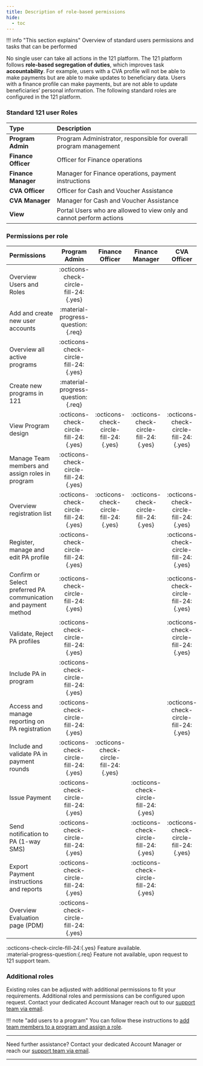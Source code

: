 ```yaml
---
title: Description of role-based permissions
hide:
  - toc
---
```


!!! info "This section explains"
    Overview of standard users permissions and tasks that can be performed

No single user can take all actions in the 121 platform. The 121 platform follows **role-based segregation of duties**, which improves task **accountability**. For example, users with a CVA profile will not be able to make payments but are able to make updates to beneficiary data. Users with a finance profile can make payments, but are not able to update beneficiaries’ personal information. The following standard roles are configured in the 121 platform.

### Standard 121 user Roles

| Type                | Description                                                          |
| :------------------ | :------------------------------------------------------------------- |
| **Program Admin**   | Program Administrator, responsible for overall program management    |
| **Finance Officer** | Officer for Finance operations                                       |
| **Finance Manager** | Manager for Finance operations, payment instructions                 |
| **CVA Officer**     | Officer for Cash and Voucher Assistance                              |
| **CVA Manager**     | Manager for Cash and Voucher Assistance                              |
| **View**            | Portal Users who are allowed to view only and cannot perform actions |

### Permissions per role

| Permissions                                                     |           **Program Admin**           |          **Finance Officer**          |          **Finance Manager**          |            **CVA Officer**            |            **CVA Manager**            |
| :-------------------------------------------------------------- | :-----------------------------------: | :-----------------------------------: | :-----------------------------------: | :-----------------------------------: | :-----------------------------------: |
| Overview Users and Roles                                        | :octicons-check-circle-fill-24:{.yes} |                                       |                                       |                                       |                                       |
| Add and create new user accounts                                |  :material-progress-question:{.req}   |                                       |                                       |                                       |                                       |
| Overview all active programs                                    | :octicons-check-circle-fill-24:{.yes} |                                       |                                       |                                       |                                       |
| Create new programs in 121                                      |  :material-progress-question:{.req}   |                                       |                                       |                                       |                                       |
| View Program design                                             | :octicons-check-circle-fill-24:{.yes} | :octicons-check-circle-fill-24:{.yes} | :octicons-check-circle-fill-24:{.yes} | :octicons-check-circle-fill-24:{.yes} | :octicons-check-circle-fill-24:{.yes} |
| Manage Team members and assign roles in program                 | :octicons-check-circle-fill-24:{.yes} |                                       |                                       |                                       | :octicons-check-circle-fill-24:{.yes} |
| Overview registration list                                      | :octicons-check-circle-fill-24:{.yes} | :octicons-check-circle-fill-24:{.yes} | :octicons-check-circle-fill-24:{.yes} | :octicons-check-circle-fill-24:{.yes} | :octicons-check-circle-fill-24:{.yes} |
| Register, manage and edit PA profile                            | :octicons-check-circle-fill-24:{.yes} |                                       |                                       | :octicons-check-circle-fill-24:{.yes} |                                       |
| Confirm or Select preferred PA communication and payment method | :octicons-check-circle-fill-24:{.yes} |                                       |                                       | :octicons-check-circle-fill-24:{.yes} |                                       |
| Validate, Reject PA profiles                                    | :octicons-check-circle-fill-24:{.yes} |                                       |                                       | :octicons-check-circle-fill-24:{.yes} | :octicons-check-circle-fill-24:{.yes} |
| Include PA in program                                           | :octicons-check-circle-fill-24:{.yes} |                                       |                                       |                                       | :octicons-check-circle-fill-24:{.yes} |
| Access and manage reporting on PA registration                  | :octicons-check-circle-fill-24:{.yes} |                                       |                                       | :octicons-check-circle-fill-24:{.yes} | :octicons-check-circle-fill-24:{.yes} |
| Include and validate PA in payment rounds                       | :octicons-check-circle-fill-24:{.yes} | :octicons-check-circle-fill-24:{.yes} |                                       |                                       |                                       |
| Issue Payment                                                   | :octicons-check-circle-fill-24:{.yes} |                                       | :octicons-check-circle-fill-24:{.yes} |                                       |                                       |
| Send notification to PA (1-way SMS)                             | :octicons-check-circle-fill-24:{.yes} |                                       | :octicons-check-circle-fill-24:{.yes} | :octicons-check-circle-fill-24:{.yes} | :octicons-check-circle-fill-24:{.yes} |
| Export Payment instructions and reports                         | :octicons-check-circle-fill-24:{.yes} |                                       | :octicons-check-circle-fill-24:{.yes} |                                       |                                       |
| Overview Evaluation page (PDM)                                  | :octicons-check-circle-fill-24:{.yes} |                                       |                                       |                                       |                                       |

:octicons-check-circle-fill-24:{.yes} Feature available.  
:material-progress-question:{.req}  Feature not available, upon request to 121 support team.

### Additional roles

Existing roles can be adjusted with additional permissions to fit your requirements. Additional roles and permissions can be configured upon request. Contact your dedicated Account Manager reach out to our [support team via email](mailto:support@121.global).


!!! note "add users to a program"
    You can follow these instructions to [add team members to a program and assign a role](../team/add-team-members.md).

___
Need further assistance? Contact your dedicated Account Manager or reach our [support team via email](mailto:support@121.global).
___


